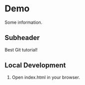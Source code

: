 # Demo

Some information.

## Subheader

Best Git tutorial!

## Local Development

1. Open index.html in your browser.
